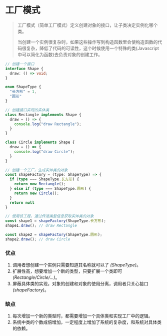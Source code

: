 # 工厂模式

> 工厂模式（简单工厂模式）定义创建对象的接口，让子类决定实例化哪个类。
>
> 当创建一个实例很复杂时，如果这些操作写到构造函数里会使构造函数的代码很复杂，降低了代码的可读性，这个时候使用一个特殊的类(Javascript 中可以简化为函数)去负责对象的创建工作。

```typescript
// 创建一个接口
interface Shape {
  draw: () => void;
}

enum ShapeType {
  "长方形" = 1,
  "圆形"
}

// 创建接口实现的实体类
class Rectangle implements Shape {
  draw = () => {
    console.log("draw Rectangle");
  }
}

class Circle implements Shape {
  draw = () => {
    console.log("draw Circle");
  }
}

// 创建一个工厂，生成实体类的对象
const shapeFactory = (type: ShapeType) => {
  if (type === ShapeType.长方形) {
    return new Rectangle();
  } else if (type === ShapeType.圆形) {
    return new Circle();
  }
  return null
}

// 使用该工程，通过传递类型信息获取实体类的对象
const shape1 = shapeFactory(ShapeType.长方形);
shape1.draw(); // draw Rectangle

const shape2 = shapeFactory(ShapeType.圆形);
shape2.draw(); // draw Circle
```

### 优点
1. 调用者想创建一个实例只需要知道其名称就可以了 *(ShapeType)*。
2. 扩展性高，想要增加一个新的类型，只要扩展一个类即可 *(Rectangle/Circle/...)*。
3. 屏蔽具体类的实现，对象的创建和对象的使用分离，调用者只关心接口 *(shapeFactory)*。

### 缺点
1. 每次增加一个新的类型时，都需要增加一个具体类和实现工厂中的逻辑。
2. 系统中类的个数成倍增加，一定程度上增加了系统的复杂度，和系统对具体类的依赖。
